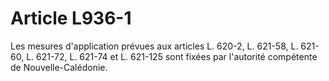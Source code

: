 # Article L936-1

Les mesures d'application prévues aux articles L. 620-2, L. 621-58, L. 621-60, L. 621-72, L. 621-74 et L. 621-125 sont fixées par l'autorité compétente de Nouvelle-Calédonie.